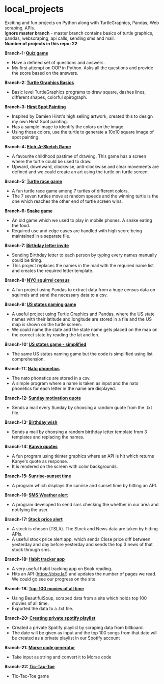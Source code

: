 # local_projects

Exciting and fun projects on Python along with TurtleGraphics, Pandas, Web scraping, APIs.  
**Ignore master branch** - master branch contains basics of turtle graphics, pandas, webscraping, api calls, sending sms and mail.  
**Number of projects in this repo: 22**  

**Branch-1: [Quiz game](https://github.com/yoga-0731/local_projects/tree/quiz-oop)**
  - Have a defined set of questions and answers.
  - My first attempt on OOP in Python. Asks all the questions and provide the score based on the answers.

**Branch-2: [Turtle Graphics Basics](https://github.com/yoga-0731/local_projects/tree/turtle-graphics)**
  - Basic level TurtleGraphics programs to draw square, dashes lines, different shapes, colorful spirograph.

**Branch-3: [Hirst Spot Painting](https://github.com/yoga-0731/local_projects/tree/turtle-graphics-hirst-spot-painting)**
  - Inspired by Damien Hirst's high selling artwork, created this to design my own Hirst Spot painting.
  - Has a sample image to identify the colors on the image.
  - Using those colors, use the turtle to generate a 10x10 square image of spot painting.

**Branch-4: [Etch-A-Sketch Game](https://github.com/yoga-0731/local_projects/tree/etch-a-sketch-game)** 
  - A favourite childhood pastime of drawing. This game has a screen where the turtle could be used to draw.
  - Upward, downward, clockwise, anti-clockwise and clear movements are defined and we could create an art using the turtle on turtle screen.

**Branch-5: [Turtle race game](https://github.com/yoga-0731/local_projects/tree/turtle-race-game)**
  - A fun turtle race game among 7 turtles of different colors.
  - The 7 seven turtles move at random speeds and the winning turtle is the one which reaches the other end of turtle screen wins.

**Branch-6: [Snake game](https://github.com/yoga-0731/local_projects/tree/snake-game)**
  - An old game which we used to play in mobile phones. A snake eating the food.
  - Required use and edge cases are handled with high score being maintained in a separate file.

**Branch-7: [Birthday letter invite](https://github.com/yoga-0731/local_projects/tree/mail-merge-using-file-paths)**
  - Sending Birthday letter to each person by typing every names manually could be tiring.
  - This project replaces the names in the mail with the required name list and creates the required letter template.

**Branch-8: [NYC squirrel census](https://github.com/yoga-0731/local_projects/tree/nyc-squirrel-census-pandas)**
  - A fun project using Pandas to extract data from a huge census data on squirrels and send the necessary data to a csv.

**Branch-9: [US states naming game](https://github.com/yoga-0731/local_projects/tree/us-states-naming-game-pandas-lib)**
  - A useful project using Turtle Graphics and Pandas, where the US state names with their latitude and longitude are stored in a file and the US map is shown on the turtle screen.
  - We could name the state and the state name gets placed on the map on the correct state by reading the lat and lon.

**Branch-10: [US states game - simplified](https://github.com/yoga-0731/local_projects/tree/us-states-game-pandas-and-list-comprehension)** 
  - The same US states naming game but the code is simplified using list comprehension.

**Branch-11: [Nato phonetics](https://github.com/yoga-0731/local_projects/tree/nato-phonetics-panda-dataframe-iteration)**
  - The nato phonetics are stored in a csv.
  - A simple program where a name is taken as input and the nato phonetics for each letter in the name are displayed.

**Branch-12: [Sunday motivation quote](https://github.com/yoga-0731/local_projects/tree/sunday-motivations-smtp-datetime)**
  - Sends a mail every Sunday by choosing a random quote from the .txt file.

**Branch-13: [Birthday wish](https://github.com/yoga-0731/local_projects/tree/birthday-wish-smtplib)**
  - Sends a mail by choosing a random birthday letter template from 3 templates and replacing the names.

**Branch-14: [Kanye quotes](https://github.com/yoga-0731/local_projects/tree/kanye-quotes-api-fun-project)**
  - A fun program using tkinter graphics where an API is hit which returns Kanye's quote as response.
  - It is rendered on the screen with color backgrounds.

**Branch-15: [Sunrise-sunset time](https://github.com/yoga-0731/local_projects/tree/sunset-sunrise-api)**
  - A program which displays the sunrise and sunset time by hitting an API.

**Branch-16: [SMS Weather alert](https://github.com/yoga-0731/local_projects/tree/waether-alert-sms)**
  - A program developed to send sms checking the whether in our area and notifying the user.

**Branch-17: [Stock price alert](https://github.com/yoga-0731/local_projects/tree/stock-news-alert)**
  - A stock is chosen (TSLA). The Stock and News data are taken by hitting APIs.
  - A useful stock price alert app, which sends Close price diff between yesterday and day before yesterday and sends the top 3 news of that stock through sms.

**Branch-18: [Habit tracker app](https://github.com/yoga-0731/local_projects/tree/habit-tracker)**
  - A very useful habit tracking app on Book reading.
  - Hits an API (https://pixe.la/) and updates the number of pages we read. We could go see our progress on the site.

**Branch-19: [Top-100 movies of all time](https://github.com/yoga-0731/local_projects/tree/top-100-movies-web-scraping)**
  - Using BeautifulSoup, scraped data from a site which holds top 100 movies of all time.
  - Exported the data to a .txt file.

**Branch-20: [Creating private spotify playlist](https://github.com/yoga-0731/local_projects/tree/spotify-playlist)**
  - Created a private Spotify playlist by scraping data from billboard.
  - The date will be given as input and the top 100 songs from that date will be created as a private playlist in our Spotify account

**Branch-21: [Morse code generator](https://github.com/yoga-0731/local_projects/tree/morse-code-generator)**
  - Take input as string and convert it to Morse code

**Branch-22: [Tic-Tac-Toe](https://github.com/yoga-0731/local_projects/tree/tic-tac-toe)**
  - Tic-Tac-Toe game
